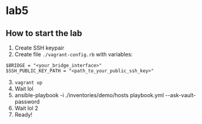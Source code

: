# lab5
## How to start the lab
1. Create SSH keypair
2. Create file `./vagrant-config.rb` with variables:
```
$BRIDGE = "<your_bridge_interface>"
$SSH_PUBLIC_KEY_PATH = "<path_to_your_public_ssh_key>"
```
3. `vagrant up`
4. Wait lol
5. ansible-playbook -i ./inventories/demo/hosts playbook.yml --ask-vault-password
6. Wait lol 2
7. Ready!
